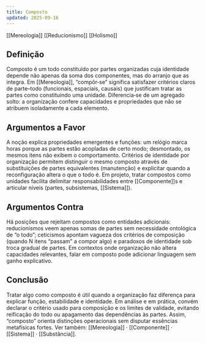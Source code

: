```yaml
---
title: Composto
updated: 2025-09-16
---
```

[[Mereologia]] [[Reducionismo]] [[Holismo]]
## Definição

Composto é um todo constituído por partes organizadas cuja identidade depende não apenas da soma dos componentes, mas do arranjo que as integra. Em [[Mereologia]], “compôr‑se” significa satisfazer critérios claros de parte–todo (funcionais, espaciais, causais) que justificam tratar as partes como constituindo uma unidade. Diferencia‑se de um agregado solto: a organização confere capacidades e propriedades que não se atribuem isoladamente a cada elemento.

## Argumentos a Favor

A noção explica propriedades emergentes e funções: um relógio marca horas porque as partes estão acopladas de certo modo; desmontado, os mesmos itens não exibem o comportamento. Critérios de identidade por organização permitem distinguir o mesmo composto através de substituições de partes equivalentes (manutenção) e explicitar quando a reconfiguração altera o que o todo é. Em projeto, tratar compostos como unidades facilita delimitar responsabilidades entre [[Componente]]s e articular níveis (partes, subsistemas, [[Sistema]]).

## Argumentos Contra

Há posições que rejeitam compostos como entidades adicionais: reducionismos veem apenas somas de partes sem necessidade ontológica de “o todo”; ceticismos apontam vagueza dos critérios de composição (quando N itens “passam” a compor algo) e paradoxos de identidade sob troca gradual de partes. Em contextos onde organização não altera capacidades relevantes, falar em composto pode adicionar linguagem sem ganho explicativo.

## Conclusão

Tratar algo como composto é útil quando a organização faz diferença para explicar função, estabilidade e identidade. Em análise e em prática, convém declarar o critério usado para composição e os limites de validade, evitando reificação do todo ou apagamento das dependências às partes. Assim, “composto” orienta distinções operacionais sem disputar essências metafísicas fortes. Ver também: [[Mereologia]] · [[Componente]] · [[Sistema]] · [[Substância]].

